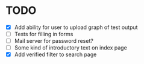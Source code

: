 # TODO    
- [x] Add ability for user to upload graph of test output
- [ ] Tests for filling in forms
- [ ] Mail server for password reset?
- [ ] Some kind of introductory text on index page
- [x] Add verified filter to search page
